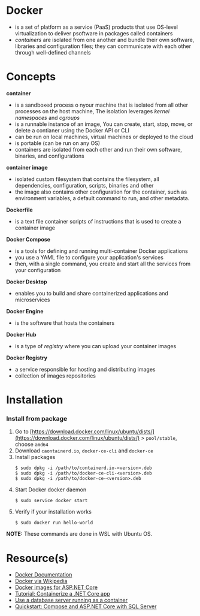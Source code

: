 # Docker
- is a set of platform as a service (PaaS) products that use OS-level virtualization to deliver psoftware in packages called containers
- _containers_ are isolated from one another and bundle their own software, libraries and configuration files; they can communicate with each other through well-defined channels

# Concepts

**container**
- is a sandboxed process o nyour machine that is isolated from all other processes on the host machine, The isolation leverages _kernel namespaces_ and _cgroups_
- is a runnable instance of an image, You can create, start, stop, move, or delete a contianer using the Docker API or CLI
- can be run on local machines, virtual machines or deployed to the cloud
- is portable (can be run on any OS)
- containers are isolated from each other and run their own software, binaries, and configurations

**container image**
- isolated custom filesystem that contains the filesystem, all dependencies, configuration, scripts, binaries and other
- the image also contains other configuration for the container, such as environment variables, a default command to run, and other metadata.

**Dockerfile**
- is a text file container scripts of instructions that is used to create a container image

**Docker Compose**
- is a tools for defining and running multi-container Docker applications
- you use a YAML file to configure your application's services
- then, with a single command, you create and start all the services from your configuration

**Docker Desktop**
- enables you to build and share containerized applications and microservices

**Docker Engine**
- is the software that hosts the containers

**Docker Hub**
- is a type of _registry_ where you can upload your container images

**Docker Registry**
- a service responsible for hosting and distributing images
- collection of images repositories

# Installation

### Install from package
1. Go to [https://download.docker.com/linux/ubuntu/dists/](https://download.docker.com/linux/ubuntu/dists/) > `pool/stable`, choose `amd64`
2. Download `caontainerd.io`, `docker-ce-cli` and `docker-ce`
3. Install packages
    ```
    $ sudo dpkg -i /path/to/containerd.io-<version>.deb
    $ sudo dpkg -i /path/to/docker-ce-cli-<version>.deb
    $ sudo dpkg -i /path/to/docker-ce-<version>.deb
    ```
4. Start Docker docker daemon
    ```
    $ sudo service docker start
    ```
5. Verify if your installation works
    ```
    $ sudo docker run hello-world
    ```

**NOTE:** These commands are done in WSL with Ubuntu OS.

# Resource(s)
- [Docker Documentation](https://docs.docker.com/)
- [Docker via Wikipedia](https://en.wikipedia.org/wiki/Docker_(software))
- [Docker images for ASP.NET Core](https://docs.microsoft.com/en-us/aspnet/core/host-and-deploy/docker/building-net-docker-images?view=aspnetcore-6.0)
- [Tutorial: Containerize a .NET Core app](https://docs.microsoft.com/en-us/dotnet/core/docker/build-container?tabs=linux)
- [Use a database server running as a container](https://docs.microsoft.com/en-us/dotnet/architecture/microservices/multi-container-microservice-net-applications/database-server-container)
- [Quickstart: Compose and ASP.NET Core with SQL Server](https://docs.docker.com/samples/aspnet-mssql-compose/)
